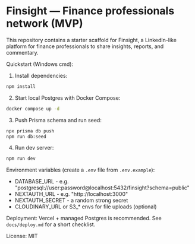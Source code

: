 # Finsight — Finance professionals network (MVP)

This repository contains a starter scaffold for Finsight, a LinkedIn-like platform for finance professionals to share insights, reports, and commentary.

Quickstart (Windows cmd):

1. Install dependencies:

```cmd
npm install
```

2. Start local Postgres with Docker Compose:

```cmd
docker compose up -d
```

3. Push Prisma schema and run seed:

```cmd
npx prisma db push
npm run db:seed
```

4. Run dev server:

```cmd
npm run dev
```

Environment variables (create a `.env` file from `.env.example`):

- DATABASE_URL - e.g. "postgresql://user:password@localhost:5432/finsight?schema=public"
- NEXTAUTH_URL - e.g. "http://localhost:3000"
- NEXTAUTH_SECRET - a random strong secret
- CLOUDINARY_URL or S3_* envs for file uploads (optional)

Deployment: Vercel + managed Postgres is recommended. See `docs/deploy.md` for a short checklist.

License: MIT
